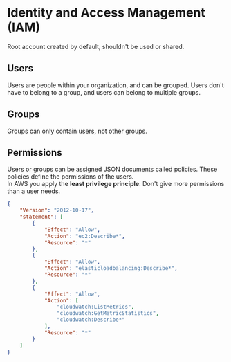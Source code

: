# Identity and Access Management (IAM)
Root account created by default, shouldn't be used or shared.

## Users
Users are people within your organization, and can be grouped. Users don't have to belong to a group, and users can belong to multiple groups.

## Groups
Groups can only contain users, not other groups.

## Permissions
Users or groups can be assigned JSON documents called policies. These policies define the permissions of the users. <br>
In AWS you apply the **least privilege principle**: Don't give more permissions than a user needs.

```json
{
	"Version": "2012-10-17",
	"statement": [
		{
			"Effect": "Allow",
			"Action": "ec2:Describe*",
			"Resource": "*"
		},
		{
			"Effect": "Allow",
			"Action": "elasticloadbalancing:Describe*",
			"Resource": "*"
		},
		{
			"Effect": "Allow",
			"Action": [
				"cloudwatch:ListMetrics",
				"cloudwatch:GetMetricStatistics",
				"cloudwatch:Describe*"
			],
			"Resource": "*"
		}
	]
}
```